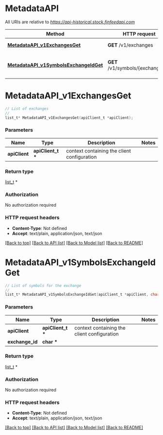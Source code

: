 # MetadataAPI

All URIs are relative to *https://api-historical.stock.finfeedapi.com*

Method | HTTP request | Description
------------- | ------------- | -------------
[**MetadataAPI_v1ExchangesGet**](MetadataAPI.md#MetadataAPI_v1ExchangesGet) | **GET** /v1/exchanges | List of exchanges
[**MetadataAPI_v1SymbolsExchangeIdGet**](MetadataAPI.md#MetadataAPI_v1SymbolsExchangeIdGet) | **GET** /v1/symbols/{exchange_id} | List of symbols for the exchange


# **MetadataAPI_v1ExchangesGet**
```c
// List of exchanges
//
list_t* MetadataAPI_v1ExchangesGet(apiClient_t *apiClient);
```

### Parameters
Name | Type | Description  | Notes
------------- | ------------- | ------------- | -------------
**apiClient** | **apiClient_t \*** | context containing the client configuration |

### Return type

[list_t](fin_feed_api_exchange_model.md) *


### Authorization

No authorization required

### HTTP request headers

 - **Content-Type**: Not defined
 - **Accept**: text/plain, application/json, text/json

[[Back to top]](#) [[Back to API list]](../README.md#documentation-for-api-endpoints) [[Back to Model list]](../README.md#documentation-for-models) [[Back to README]](../README.md)

# **MetadataAPI_v1SymbolsExchangeIdGet**
```c
// List of symbols for the exchange
//
list_t* MetadataAPI_v1SymbolsExchangeIdGet(apiClient_t *apiClient, char *exchange_id);
```

### Parameters
Name | Type | Description  | Notes
------------- | ------------- | ------------- | -------------
**apiClient** | **apiClient_t \*** | context containing the client configuration |
**exchange_id** | **char \*** |  | 

### Return type

[list_t](fin_feed_api_symbol_model.md) *


### Authorization

No authorization required

### HTTP request headers

 - **Content-Type**: Not defined
 - **Accept**: text/plain, application/json, text/json

[[Back to top]](#) [[Back to API list]](../README.md#documentation-for-api-endpoints) [[Back to Model list]](../README.md#documentation-for-models) [[Back to README]](../README.md)


